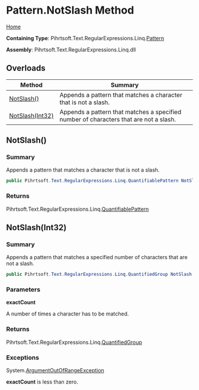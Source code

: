 # Pattern\.NotSlash Method

[Home](../../../../../../README.md)

**Containing Type**: Pihrtsoft\.Text\.RegularExpressions\.Linq\.[Pattern](../README.md)

**Assembly**: Pihrtsoft\.Text\.RegularExpressions\.Linq\.dll

## Overloads

| Method | Summary |
| ------ | ------- |
| [NotSlash()](#Pihrtsoft_Text_RegularExpressions_Linq_Pattern_NotSlash) | Appends a pattern that matches a character that is not a slash\. |
| [NotSlash(Int32)](#Pihrtsoft_Text_RegularExpressions_Linq_Pattern_NotSlash_System_Int32_) | Appends a pattern that matches a specified number of characters that are not a slash\. |

## NotSlash\(\) <a name="Pihrtsoft_Text_RegularExpressions_Linq_Pattern_NotSlash"></a>

### Summary

Appends a pattern that matches a character that is not a slash\.

```csharp
public Pihrtsoft.Text.RegularExpressions.Linq.QuantifiablePattern NotSlash()
```

### Returns

Pihrtsoft\.Text\.RegularExpressions\.Linq\.[QuantifiablePattern](../../QuantifiablePattern/README.md)

## NotSlash\(Int32\) <a name="Pihrtsoft_Text_RegularExpressions_Linq_Pattern_NotSlash_System_Int32_"></a>

### Summary

Appends a pattern that matches a specified number of characters that are not a slash\.

```csharp
public Pihrtsoft.Text.RegularExpressions.Linq.QuantifiedGroup NotSlash(int exactCount)
```

### Parameters

**exactCount**

A number of times a character has to be matched\.

### Returns

Pihrtsoft\.Text\.RegularExpressions\.Linq\.[QuantifiedGroup](../../QuantifiedGroup/README.md)

### Exceptions

System\.[ArgumentOutOfRangeException](https://docs.microsoft.com/en-us/dotnet/api/system.argumentoutofrangeexception)

**exactCount** is less than zero\.

